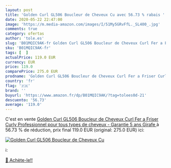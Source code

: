 ```yaml
---
layout: post
title: 'Golden Curl GL506 Boucleur de Cheveux Cu avec 56.73 % rabais '
date: 2020-05-22 22:47:00
image: 'https://m.media-amazon.com/images/I/51My5GRvFfL._SL400_.jpg'
comments: true
category: ofertas
author: 'tole.es'
slug: 'B01MQIC9AK-fr Golden Curl GL506 Boucleur de Cheveux Curl Fer a Friser...'
sku: 'B01MQIC9AK-fr'
tags: [  ]
actualPrice: 119.0 EUR
currency: EUR
price: 119.0
comparePrice: 275.0 EUR
prodname: 'Golden Curl GL506 Boucleur de Cheveux Curl Fer a Friser Curly Professionnel pour tous types de cheveux - Garantie 5 ans  Girafe '
country: 'fr'
flag: '🇫🇷'
brand: ''
buyurl: 'https://www.amazon.fr/dp/B01MQIC9AK/?tag=tolees0d-21'
descuento: '56.73'
average: '119.0'
---
```


C'est en vente [Golden Curl GL506 Boucleur de Cheveux Curl Fer a Friser Curly Professionnel pour tous types de cheveux - Garantie 5 ans  Girafe ](https://www.amazon.fr/dp/B01MQIC9AK/?tag=tolees0d-21)  à  56.73 % de réduction, prix final  119.0 EUR (original: 275.0 EUR) ici:

[![Golden Curl GL506 Boucleur de Cheveux Cu](https://m.media-amazon.com/images/I/51My5GRvFfL._SL400_.jpg)](https://www.amazon.fr/dp/B01MQIC9AK/?tag=tolees0d-21)

ℹ️:


[🛒 Achète-le!!](https://www.amazon.fr/dp/B01MQIC9AK/?tag=tolees0d-21)
